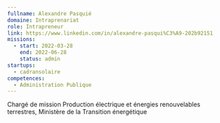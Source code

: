 ```yaml
---
fullname: Alexandre Pasquié
domaine: Intraprenariat
role: Intrapreneur
link: https://www.linkedin.com/in/alexandre-pasqui%C3%A9-202b92151
missions:
  - start: 2022-03-28
    end: 2022-06-28
    status: admin
startups:
  - cadransolaire
competences:
  - Administration Publique
---
```

Chargé de mission Production électrique et énergies renouvelables terrestres, Ministère de la Transition énergétique